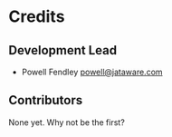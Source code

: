 # Credits

## Development Lead

-   Powell Fendley <powell@jataware.com>

## Contributors

None yet. Why not be the first?
